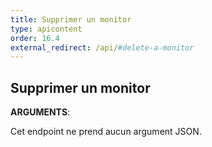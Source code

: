 ```yaml
---
title: Supprimer un monitor
type: apicontent
order: 16.4
external_redirect: /api/#delete-a-monitor
---
```


## Supprimer un monitor

**ARGUMENTS**:

Cet endpoint ne prend aucun argument JSON.

